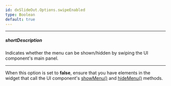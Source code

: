 ```yaml
---
id: dxSlideOut.Options.swipeEnabled
type: Boolean
default: true
---
```

---
##### shortDescription
Indicates whether the menu can be shown/hidden by swiping the UI component's main panel.

---
When this option is set to **false**, ensure that you have elements in the widget that call the UI component's [showMenu()](/api-reference/10%20UI%20Widgets/dxSlideOut/3%20Methods/showMenu().md '/Documentation/ApiReference/UI_Widgets/dxSlideOut/Methods/#showMenu') and [hideMenu()](/api-reference/10%20UI%20Widgets/dxSlideOut/3%20Methods/hideMenu().md '/Documentation/ApiReference/UI_Widgets/dxSlideOut/Methods/#hideMenu') methods.
